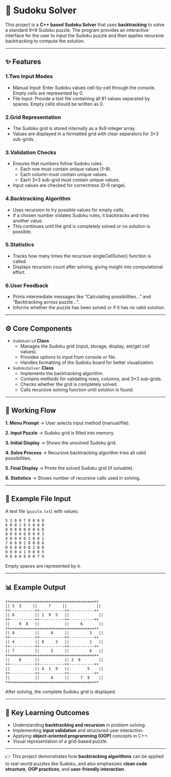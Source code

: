# 📌 Sudoku Solver
This project is a **C++ based Sudoku Solver** that uses **backtracking** to solve a standard 9×9 Sudoku puzzle. The program provides an interactive interface for the user to input the Sudoku puzzle and then applies recursive backtracking to compute the solution.

---

## ✨ Features
### 1.Two Input Modes
- Manual Input: Enter Sudoku values cell-by-cell through the console. Empty cells are represented by 0.
- File Input: Provide a text file containing all 81 values separated by spaces. Empty cells should be written as 0.

### 2.Grid Representation
- The Sudoku grid is stored internally as a 9x9 integer array.
- Values are displayed in a formatted grid with clear separators for 3×3 sub-grids.

### 3.Validation Checks
- Ensures that numbers follow Sudoku rules:
  - Each row must contain unique values (1–9).
  - Each column must contain unique values.
  - Each 3×3 sub-grid must contain unique values.
- Input values are checked for correctness (0–9 range).

### 4.Backtracking Algorithm
- Uses recursion to try possible values for empty cells.
- If a chosen number violates Sudoku rules, it backtracks and tries another value.
- This continues until the grid is completely solved or no solution is possible.

### 5.Statistics
- Tracks how many times the recursive singleCellSolve() function is called.
- Displays recursion count after solving, giving insight into computational effort.

### 6.User Feedback
- Prints intermediate messages like “Calculating possibilities...” and “Backtracking across puzzle...”.
- Informs whether the puzzle has been solved or if it has no valid solution.

---

## ⚙️ Core Components
- ```SudokuGrid``` **Class**
  - Manages the Sudoku grid (input, storage, display, set/get cell values).
  - Provides options to input from console or file.
  - Handles formatting of the Sudoku board for better visualization.
- ```SudokuSolver``` **Class**
  - Implements the backtracking algorithm.
  - Contains methods for validating rows, columns, and 3×3 sub-grids.
  - Checks whether the grid is completely solved.
  - Calls recursive solving function until solution is found.

---

## 🚀 Working Flow
**1. Menu Prompt** → User selects input method (manual/file).

**2. Input Puzzle** → Sudoku grid is filled into memory.

**3. Initial Display** → Shows the unsolved Sudoku grid.

**4. Solve Process** → Recursive backtracking algorithm tries all valid possibilities.

**5. Final Display** → Prints the solved Sudoku grid (if solvable).

**6. Statistics** → Shows number of recursive calls used in solving.

---

## 📂 Example File Input
A text file (```puzzle.txt```) with values:
```
5 3 0 0 7 0 0 0 0
6 0 0 1 9 5 0 0 0
0 9 8 0 0 0 0 6 0
8 0 0 0 6 0 0 0 3
4 0 0 8 0 3 0 0 1
7 0 0 0 2 0 0 0 6
0 6 0 0 0 0 2 8 0
0 0 0 4 1 9 0 0 5
0 0 0 0 8 0 0 7 9
```
Empty spaces are represented by ```0```.

---

## 📊 Example Output
```
++=====================================++
|| 5  3     ||     7     ||             ||
++-----------++-----------++-----------++
|| 6         || 1  9  5   ||             ||
++-----------++-----------++-----------++
||    9  8   ||           ||     6       ||
++=====================================++
|| 8         ||     6     ||         3   ||
++-----------++-----------++-----------++
|| 4         || 8     3   ||         1   ||
++-----------++-----------++-----------++
|| 7         ||     2     ||         6   ||
++=====================================++
||    6      ||           || 2  8        ||
++-----------++-----------++-----------++
||           || 4  1  9   ||        5    ||
++-----------++-----------++-----------++
||           ||     8     ||     7  9    ||
++=====================================++
```
After solving, the complete Sudoku grid is displayed.

---

## 📌 Key Learning Outcomes
- Understanding **backtracking and recursion** in problem solving.
- Implementing **input validation** and structured user interaction.
- Applying **object-oriented programming (OOP)** concepts in C++.
- Visual representation of a grid-based puzzle.

---

👉 This project demonstrates how **backtracking algorithms** can be applied to real-world puzzles like Sudoku, and also emphasizes **clean code structure**, **OOP practices**, and **user-friendly interaction**.
